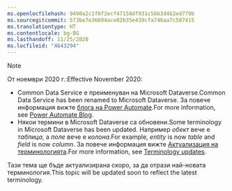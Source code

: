 ```yaml
---
ms.openlocfilehash: 9490a2c1f0f2ecf47158df931c56b3d4b2ed779b
ms.sourcegitcommit: 573be7e36604ace82b35e439cfa748aa7c587415
ms.translationtype: HT
ms.contentlocale: bg-BG
ms.lasthandoff: 11/25/2020
ms.locfileid: "4643294"
---
```

> [!NOTE]
> <span data-ttu-id="9f0ef-101">От ноември 2020 г.:</span><span class="sxs-lookup"><span data-stu-id="9f0ef-101">Effective November 2020:</span></span>
>
> - <span data-ttu-id="9f0ef-102">Common Data Service е преименуван на Microsoft Dataverse.</span><span class="sxs-lookup"><span data-stu-id="9f0ef-102">Common Data Service has been renamed to Microsoft Dataverse.</span></span> <span data-ttu-id="9f0ef-103">За повече информация вижте [блога на Power Automate](https://aka.ms/PAuAppBlog).</span><span class="sxs-lookup"><span data-stu-id="9f0ef-103">For more information, see [Power Automate Blog](https://aka.ms/PAuAppBlog).</span></span>
> - <span data-ttu-id="9f0ef-104">Някои термини в Microsoft Dataverse са обновени.</span><span class="sxs-lookup"><span data-stu-id="9f0ef-104">Some terminology in Microsoft Dataverse has been updated.</span></span> <span data-ttu-id="9f0ef-105">Например *обект* вече е *таблица*, а *поле* вече е *колона*.</span><span class="sxs-lookup"><span data-stu-id="9f0ef-105">For example, *entity* is now *table* and *field* is now *column*.</span></span> <span data-ttu-id="9f0ef-106">За повече информация вижте [Актуализация на терминологията](https://go.microsoft.com/fwlink/?linkid=2147247).</span><span class="sxs-lookup"><span data-stu-id="9f0ef-106">For more information, see [Terminology updates](https://go.microsoft.com/fwlink/?linkid=2147247).</span></span>
>
> <span data-ttu-id="9f0ef-107">Тази тема ще бъде актуализирана скоро, за да отрази най-новата терминология.</span><span class="sxs-lookup"><span data-stu-id="9f0ef-107">This topic will be updated soon to reflect the latest terminology.</span></span>
